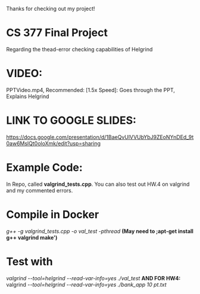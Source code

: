Thanks for checking out my project!
# CS 377 Final Project
Regarding the thead-error checking capabilities of Helgrind
# VIDEO:
PPTVideo.mp4, Recommended: [1.5x Speed]: Goes through the PPT, Explains Helgrind
# LINK TO GOOGLE SLIDES:
https://docs.google.com/presentation/d/1BaeQvUlVVUbYbJ9ZEoNYnDEd_9t0aw6MslQt0oloXmk/edit?usp=sharing
# Example Code: 
In Repo, called **valgrind_tests.cpp**. You can also test out HW.4 on valgrind and my commented errors. 
# Compile in Docker
_g++ -g valgrind_tests.cpp -o val_test -pthread_ **(May need to ;apt-get install g++ valgrind make')**

# Test with
_valgrind --tool=helgrind --read-var-info=yes ./val_test_ **AND FOR HW4:** valgrind _--tool=helgrind --read-var-info=yes ./bank_app 10 pt.txt_
